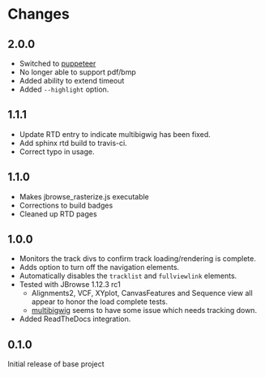 # Changes

## 2.0.0

* Switched to [puppeteer](https://github.com/GoogleChrome/puppeteer)
* No longer able to support pdf/bmp
* Added ability to extend timeout
* Added `--highlight` option.

## 1.1.1

* Update RTD entry to indicate multibigwig has been fixed.
* Add sphinx rtd build to travis-ci.
* Correct typo in usage.

## 1.1.0

* Makes jbrowse_rasterize.js executable
* Corrections to build badges
* Cleaned up RTD pages

## 1.0.0

* Monitors the track divs to confirm track loading/rendering is complete.
* Adds option to turn off the navigation elements.
* Automatically disables the `tracklist` and `fullviewlink` elements.
* Tested with JBrowse 1.12.3 rc1
  * Alignments2, VCF, XYplot, CanvasFeatures and Sequence view all appear to honor the load complete tests.
  * [multibigwig](https://github.com/elsiklab/multibigwig) seems to have some issue which needs tracking down.
* Added ReadTheDocs integration.

## 0.1.0

Initial release of base project
